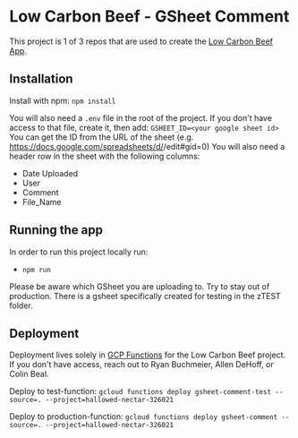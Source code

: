 # Low Carbon Beef - GSheet Comment

This project is 1 of 3 repos that are used to create the [Low Carbon Beef App](https://app.lowcarbonranch.com/).

## Installation

Install with npm:
`npm install`

You will also need a `.env` file in the root of the project. If you don't have access to that file, create it, then add:
`GSHEET_ID=<your google sheet id>`
You can get the ID from the URL of the sheet (e.g. https://docs.google.com/spreadsheets/d/<id>/edit#gid=0)
You will also need a header row in the sheet with the following columns:
- Date Uploaded
- User
- Comment
- File_Name

## Running the app

In order to run this project locally run:
- `npm run`

Please be aware which GSheet you are uploading to. Try to stay out of production. There is a gsheet specifically created for testing in the zTEST folder.

## Deployment

Deployment lives solely in [GCP Functions](https://console.cloud.google.com/functions) for the Low Carbon Beef project. If you don't have access, reach out to Ryan Buchmeier, Allen DeHoff, or Colin Beal.

Deploy to test-function:
`gcloud functions deploy gsheet-comment-test --source=. --project=hallowed-nectar-326021`

Deploy to production-function:
`gcloud functions deploy gsheet-comment --source=. --project=hallowed-nectar-326021`
